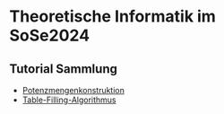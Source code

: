 # Theoretische Informatik im SoSe2024

## Tutorial Sammlung

- [Potenzmengenkonstruktion](https://www.youtube.com/watch?v=fE1fbTtQ_NY)
- [Table-Filling-Algorithmus](https://youtu.be/2FNTDtabQz4?si=tC9UQohYpGg1k05C)
